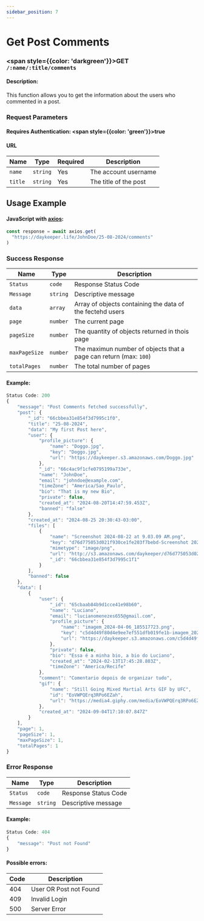 ```yaml
---
sidebar_position: 7
---
```


# Get Post Comments

### <span style={{color: 'darkgreen'}}>GET</span> `/:name/:title/comments`

#### Description:

This function allows you to get the information about the users who commented in a post.

### Request Parameters

#### Requires Authentication: <span style={{color: 'green'}}>true</span>

#### URL

| Name    | Type     | Required | Description           |
| ------- | -------- | -------- | --------------------- |
| `name`  | `string` | Yes      | The account username  |
| `title` | `string` | Yes      | The title of the post |

## Usage Example

#### JavaScript with <a href="https://axios-http.com/docs/intro">axios</a>:

```javascript
const response = await axios.get(
  "https://daykeeper.life/JohnDoe/25-08-2024/comments"
)
```

### Success Response

| Name          | Type     | Description                                                       |
| ------------- | -------- | ----------------------------------------------------------------- |
| `Status`      | `code`   | Response Status Code                                              |
| `Message`     | `string` | Descriptive message                                               |
| `data`        | `array`  | Array of objects containing the data of the fectehd users         |
| `page`        | `number` | The current page                                                  |
| `pageSize`    | `number` | The quantity of objects returned in thois page                    |
| `maxPageSize` | `number` | The maximun number of objects that a page can return (max: `100`) |
| `totalPages`  | `number` | The total number of pages                                         |

#### Example:

```javascript
Status Code: 200
{
    "message": "Post Comments fetched successfully",
    "post": {
        "_id": "66cbbea31e854f3d7995c1f0",
        "title": "25-08-2024",
        "data": "My first Post here",
        "user": {
            "profile_picture": {
                "name": "Doggo.jpg",
                "key": "Doggo.jpg",
                "url": "https://daykeeper.s3.amazonaws.com/Doggo.jpg"
            },
            "_id": "66c4ac9f1cfe0795199a733e",
            "name": "JohnDoe",
            "email": "johndoe@example.com",
            "timeZone": "America/Sao_Paulo",
            "bio": "That is my new Bio",
            "private": false,
            "created_at": "2024-08-20T14:47:59.453Z",
            "banned": "false"
        },
        "created_at": "2024-08-25 20:30:43-03:00",
        "files": [
            {
                "name": "Screenshot 2024-08-22 at 9.03.09 AM.png",
                "key": "d76d775053d021f930ce1fe203f7bebd-Screenshot 2024-08-22 at 9.03.09 AM.png",
                "mimetype": "image/png",
                "url": "http://s3.amazonaws.com/daykeeper/d76d775053d021f930ce1fe203f7bebd-Screenshot%202024-08-22%20at%209.03.09%E2%80%AFAM.png",
                "_id": "66cbbea31e854f3d7995c1f1"
            }
        ],
        "banned": false
    },
    "data": [
        {
            "user": {
                "_id": "65cbaab84b9d1cce41e98b60",
                "name": "Luciano",
                "email": "lucianomenezes655@gmail.com",
                "profile_picture": {
                    "name": "imagem_2024-04-06_185517723.png",
                    "key": "c5d4d49f80d4e9ee7ef551dfb019fe1b-imagem_2024-04-06_185517723.png",
                    "url": "https://daykeeper.s3.amazonaws.com/c5d4d49f80d4e9ee7ef551dfb019fe1b-imagem_2024-04-06_185517723.png"
                },
                "private": false,
                "bio": "Essa é a minha bio, a bio do Luciano",
                "created_at": "2024-02-13T17:45:28.803Z",
                "timeZone": "America/Recife"
            },
            "comment": "Comentario depois de organizar tudo",
            "gif": {
                "name": "Still Going Mixed Martial Arts GIF by UFC",
                "id": "EoVWPQErq3RPo6EZah",
                "url": "https://media4.giphy.com/media/EoVWPQErq3RPo6EZah/giphy.gif?cid=57a8262ewows1vqyqpdy18ijh2brp0v9kplaef1lsxi3ioys&ep=v1_gifs_gifId&rid=giphy.gif&ct=g"
            },
            "created_at": "2024-09-04T17:10:07.847Z"
        }
    ],
    "page": 1,
    "pageSize": 1,
    "maxPageSize": 1,
    "totalPages": 1
}
```

### Error Response

| Name      | Type     | Description          |
| --------- | -------- | -------------------- |
| `Status`  | `code`   | Response Status Code |
| `Message` | `string` | Descriptive message  |

#### Example:

```javascript
Status Code: 404
{
    "message": "Post not Found"
}
```

#### Possible errors:

| Code | Description            |
| ---- | ---------------------- |
| 404  | User OR Post not Found |
| 409  | Invalid Login          |
| 500  | Server Error           |
